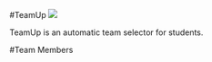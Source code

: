 #TeamUp
<img src="https://travis-ci.org/scalableinternetservices/team-up.svg?branch=master">

TeamUp is an automatic team selector for students.

#Team Members
